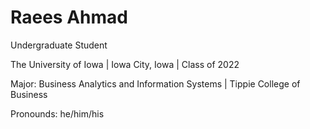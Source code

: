 # Raees Ahmad

Undergraduate Student


The University of Iowa | Iowa City, Iowa | Class of 2022


Major: Business Analytics and Information Systems | Tippie College of Business


Pronounds: he/him/his
